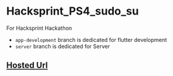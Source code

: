 # Hacksprint_PS4_sudo_su
For Hacksprint Hackathon

- `app-development` branch is dedicated for flutter development
- `server` branch is dedicated for Server

## [Hosted Url](https://smarparking.azurewebsites.net/)
